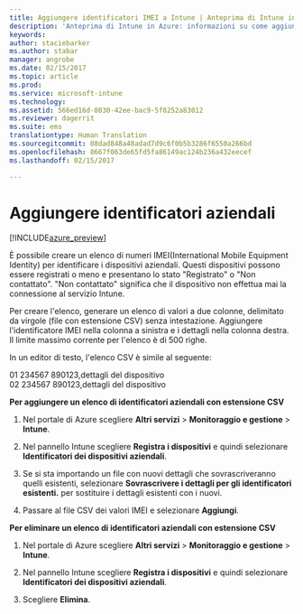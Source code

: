 ```yaml
---
title: Aggiungere identificatori IMEI a Intune | Anteprima di Intune in Azure | Documentazione Microsoft
description: 'Anteprima di Intune in Azure: informazioni su come aggiungere gli identificatori aziendali (numeri IMEI) a Microsoft Intune. '
keywords: 
author: staciebarker
ms.author: stabar
manager: angrobe
ms.date: 02/15/2017
ms.topic: article
ms.prod: 
ms.service: microsoft-intune
ms.technology: 
ms.assetid: 566ed16d-8030-42ee-bac9-5f8252a83012
ms.reviewer: dagerrit
ms.suite: ems
translationtype: Human Translation
ms.sourcegitcommit: 08dad848a48adad7d9c6f0b5b3286f6550a266bd
ms.openlocfilehash: 8667f063de65fd5fa86149ac124b236a432eecef
ms.lasthandoff: 02/15/2017

---
```


# <a name="add-corporate-identifiers"></a>Aggiungere identificatori aziendali

[!INCLUDE[azure_preview](../includes/azure_preview.md)]

È possibile creare un elenco di numeri IMEI(International Mobile Equipment Identity) per identificare i dispositivi aziendali. Questi dispositivi possono essere registrati o meno e presentano lo stato "Registrato" o "Non contattato". "Non contattato" significa che il dispositivo non effettua mai la connessione al servizio Intune.

Per creare l'elenco, generare un elenco di valori a due colonne, delimitato da virgole (file con estensione CSV) senza intestazione. Aggiungere l'identificatore IMEI nella colonna a sinistra e i dettagli nella colonna destra. Il limite massimo corrente per l'elenco è di 500 righe.

In un editor di testo, l'elenco CSV è simile al seguente:

01 234567 890123,dettagli del dispositivo</br>
02 234567 890123,dettagli del dispositivo

**Per aggiungere un elenco di identificatori aziendali con estensione CSV**

1. Nel portale di Azure scegliere **Altri servizi** > **Monitoraggio e gestione** > **Intune**.

2. Nel pannello Intune scegliere **Registra i dispositivi** e quindi selezionare **Identificatori dei dispositivi aziendali**.

3. Se si sta importando un file con nuovi dettagli che sovrascriveranno quelli esistenti, selezionare **Sovrascrivere i dettagli per gli identificatori esistenti.** per sostituire i dettagli esistenti con i nuovi.

4. Passare al file CSV dei valori IMEI e selezionare **Aggiungi**.

**Per eliminare un elenco di identificatori aziendali con estensione CSV**

1. Nel portale di Azure scegliere **Altri servizi** > **Monitoraggio e gestione** > **Intune**.

2. Nel pannello Intune scegliere **Registra i dispositivi** e quindi selezionare **Identificatori dei dispositivi aziendali**.

3. Scegliere **Elimina**.

